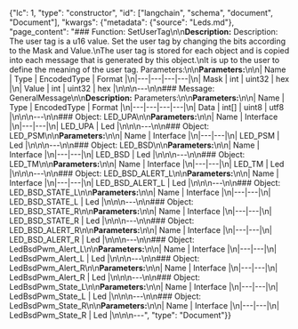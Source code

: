 {"lc": 1, "type": "constructor", "id": ["langchain", "schema", "document", "Document"], "kwargs": {"metadata": {"source": "Leds.md"}, "page_content": "### Function: SetUserTag\n\n**Description:** Description: The user tag is a u16 value. Set the user tag by changing the bits according to the Mask and Value.\nThe user tag is stored for each object and is copied into each message that is generated by this object.\nIt is up to the user to define the meaning of the user tag. Parameters:\n\n**Parameters:**\n\n| Name | Type | EncodedType | Format |\n|---|---|---|---|\n| Mask | int | uint32 | hex |\n| Value | int | uint32 | hex |\n\n\n---\n\n### Message: GeneralMessage\n\n**Description:** Parameters:\n\n**Parameters:**\n\n| Name | Type | EncodedType | Format |\n|---|---|---|---|\n| Data | int[] | uint8 | utf8 |\n\n\n---\n\n### Object: LED_UPA\n\n**Parameters:**\n\n| Name | Interface |\n|---|---|\n| LED_UPA | Led |\n\n\n---\n\n### Object: LED_PSM\n\n**Parameters:**\n\n| Name | Interface |\n|---|---|\n| LED_PSM | Led |\n\n\n---\n\n### Object: LED_BSD\n\n**Parameters:**\n\n| Name | Interface |\n|---|---|\n| LED_BSD | Led |\n\n\n---\n\n### Object: LED_TM\n\n**Parameters:**\n\n| Name | Interface |\n|---|---|\n| LED_TM | Led |\n\n\n---\n\n### Object: LED_BSD_ALERT_L\n\n**Parameters:**\n\n| Name | Interface |\n|---|---|\n| LED_BSD_ALERT_L | Led |\n\n\n---\n\n### Object: LED_BSD_STATE_L\n\n**Parameters:**\n\n| Name | Interface |\n|---|---|\n| LED_BSD_STATE_L | Led |\n\n\n---\n\n### Object: LED_BSD_STATE_R\n\n**Parameters:**\n\n| Name | Interface |\n|---|---|\n| LED_BSD_STATE_R | Led |\n\n\n---\n\n### Object: LED_BSD_ALERT_R\n\n**Parameters:**\n\n| Name | Interface |\n|---|---|\n| LED_BSD_ALERT_R | Led |\n\n\n---\n\n### Object: LedBsdPwm_Alert_L\n\n**Parameters:**\n\n| Name | Interface |\n|---|---|\n| LedBsdPwm_Alert_L | Led |\n\n\n---\n\n### Object: LedBsdPwm_Alert_R\n\n**Parameters:**\n\n| Name | Interface |\n|---|---|\n| LedBsdPwm_Alert_R | Led |\n\n\n---\n\n### Object: LedBsdPwm_State_L\n\n**Parameters:**\n\n| Name | Interface |\n|---|---|\n| LedBsdPwm_State_L | Led |\n\n\n---\n\n### Object: LedBsdPwm_State_R\n\n**Parameters:**\n\n| Name | Interface |\n|---|---|\n| LedBsdPwm_State_R | Led |\n\n\n---", "type": "Document"}}